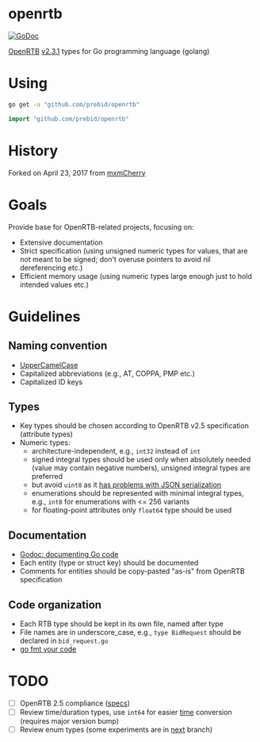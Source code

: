 # openrtb

[![GoDoc](https://godoc.org/github.com/prebid/openrtb?status.svg)](https://godoc.org/github.com/prebid/openrtb)

[OpenRTB](//github.com/openrtb/OpenRTB) [v2.3.1](//github.com/openrtb/OpenRTB/blob/master/OpenRTB-API-Specification-Version-2-3-1-FINAL.pdf) types for Go programming language (golang)

# Using

```bash
go get -u "github.com/prebid/openrtb"
```

```go
import "github.com/prebid/openrtb"
```

# History

Forked on April 23, 2017 from [mxmCherry](//github.com/mxmCherry/openrtb.v3)

# Goals

Provide base for OpenRTB-related projects, focusing on:
- Extensive documentation
- Strict specification (using unsigned numeric types for values, that are not meant to be signed; don't overuse pointers to avoid nil dereferencing etc.)
- Efficient memory usage (using numeric types large enough just to hold intended values etc.)

# Guidelines

## Naming convention
- [UpperCamelCase](http://en.wikipedia.org/wiki/CamelCase)
- Capitalized abbreviations (e.g., AT, COPPA, PMP etc.)
- Capitalized ID keys

## Types
- Key types should be chosen according to OpenRTB v2.5 specification (attribute types)
- Numeric types:
	- architecture-independent, e.g., ```int32``` instead of ```int```
	- signed integral types should be used only when absolutely needed (value may contain negative numbers), unsigned integral types are preferred
	- but avoid `uint8` as it [has problems with JSON serialization](https://github.com/mxmCherry/openrtb/issues/3)
	- enumerations should be represented with minimal integral types, e.g., ```int8``` for enumerations with <= 256 variants
	- for floating-point attributes only ```float64``` type should be used

## Documentation
- [Godoc: documenting Go code](http://blog.golang.org/godoc-documenting-go-code)
- Each entity (type or struct key) should be documented
- Comments for entities should be copy-pasted "as-is" from OpenRTB specification

## Code organization
- Each RTB type should be kept in its own file, named after type
- File names are in underscore_case, e.g., ```type BidRequest``` should be declared in ```bid_request.go```
- [go fmt your code](https://blog.golang.org/go-fmt-your-code)


# TODO

- [ ] OpenRTB 2.5 compliance ([specs](http://www.iab.com/wp-content/uploads/2016/03/OpenRTB-API-Specification-Version-2-5-FINAL.pdf))
- [ ] Review time/duration types, use `int64` for easier [time](https://golang.org/pkg/time/) conversion (requires major version bump)
- [ ] Review enum types (some experiments are in [next](https://github.com/mxmCherry/openrtb/tree/next) branch)
